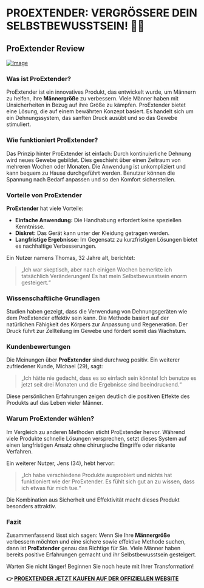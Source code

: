 # PROEXTENDER: VERGRÖSSERE DEIN SELBSTBEWUSSTSEIN! 💪✨

## ProExtender Review

[![Image](https://www2.sellhealth.com/26/proextender_3_1.jpg)](https://gchaffi.com/OjpcvxX2)

### Was ist ProExtender?

ProExtender ist ein innovatives Produkt, das entwickelt wurde, um Männern zu helfen, ihre **Männergröße** zu verbessern. Viele Männer haben mit Unsicherheiten in Bezug auf ihre Größe zu kämpfen. ProExtender bietet eine Lösung, die auf einem bewährten Konzept basiert. Es handelt sich um ein Dehnungssystem, das sanften Druck ausübt und so das Gewebe stimuliert.

### Wie funktioniert ProExtender?

Das Prinzip hinter ProExtender ist einfach: Durch kontinuierliche Dehnung wird neues Gewebe gebildet. Dies geschieht über einen Zeitraum von mehreren Wochen oder Monaten. Die Anwendung ist unkompliziert und kann bequem zu Hause durchgeführt werden. Benutzer können die Spannung nach Bedarf anpassen und so den Komfort sicherstellen.

### Vorteile von ProExtender

**ProExtender** hat viele Vorteile:

- **Einfache Anwendung:** Die Handhabung erfordert keine speziellen Kenntnisse.
- **Diskret:** Das Gerät kann unter der Kleidung getragen werden.
- **Langfristige Ergebnisse:** Im Gegensatz zu kurzfristigen Lösungen bietet es nachhaltige Verbesserungen.

Ein Nutzer namens Thomas, 32 Jahre alt, berichtet: 

> „Ich war skeptisch, aber nach einigen Wochen bemerkte ich tatsächlich Veränderungen! Es hat mein Selbstbewusstsein enorm gesteigert.“

### Wissenschaftliche Grundlagen

Studien haben gezeigt, dass die Verwendung von Dehnungsgeräten wie dem ProExtender effektiv sein kann. Die Methode basiert auf der natürlichen Fähigkeit des Körpers zur Anpassung und Regeneration. Der Druck führt zur Zellteilung im Gewebe und fördert somit das Wachstum.

### Kundenbewertungen

Die Meinungen über **ProExtender** sind durchweg positiv. Ein weiterer zufriedener Kunde, Michael (29), sagt:

> „Ich hätte nie gedacht, dass es so einfach sein könnte! Ich benutze es jetzt seit drei Monaten und die Ergebnisse sind beeindruckend.“

Diese persönlichen Erfahrungen zeigen deutlich die positiven Effekte des Produkts auf das Leben vieler Männer.

### Warum ProExtender wählen?

Im Vergleich zu anderen Methoden sticht ProExtender hervor. Während viele Produkte schnelle Lösungen versprechen, setzt dieses System auf einen langfristigen Ansatz ohne chirurgische Eingriffe oder riskante Verfahren. 

Ein weiterer Nutzer, Jens (34), hebt hervor:

> „Ich habe verschiedene Produkte ausprobiert und nichts hat funktioniert wie der ProExtender. Es fühlt sich gut an zu wissen, dass ich etwas für mich tue.“

Die Kombination aus Sicherheit und Effektivität macht dieses Produkt besonders attraktiv.

### Fazit

Zusammenfassend lässt sich sagen: Wenn Sie Ihre **Männergröße** verbessern möchten und eine sichere sowie effektive Methode suchen, dann ist **ProExtender** genau das Richtige für Sie. Viele Männer haben bereits positive Erfahrungen gemacht und ihr Selbstbewusstsein gesteigert.

Warten Sie nicht länger! Beginnen Sie noch heute mit Ihrer Transformation!



**👉 [PROEXTENDER JETZT KAUFEN AUF DER OFFIZIELLEN WEBSITE](https://gchaffi.com/OjpcvxX2)**